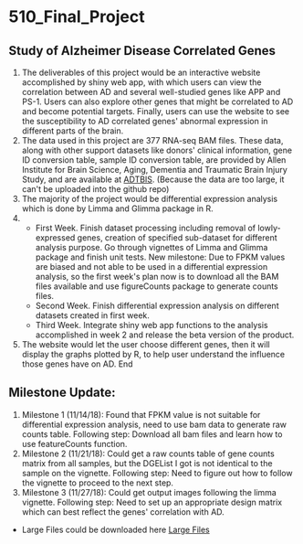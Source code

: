 # 510_Final_Project

## Study of Alzheimer Disease Correlated Genes

1. The deliverables of this project would be an interactive website accomplished by shiny web app, with which users can view the correlation between AD and several well-studied genes like APP and PS-1. Users can also explore other genes that might be correlated to AD and become potential targets. Finally, users can use the website to see the susceptibility to AD correlated genes' abnormal expression in different parts of the brain.
2. The data used in this project are 377 RNA-seq BAM files. These data, along with other support datasets like donors' clinical information, gene ID conversion table, sample ID conversion table, are provided by Allen Institute for Brain Science, Aging, Dementia and Traumatic Brain Injury Study, and are available at [ADTBIS](http://aging.brain-map.org/overview/home). (Because the data are too large, it can't be uploaded into the github repo)
3. The majority of the project would be differential expression analysis which is done by Limma and Glimma package in R.
4.
    - First Week. Finish dataset processing including removal of lowly-expressed genes, creation of specified sub-dataset for different analysis purpose. Go through vignettes of Limma and Glimma package and finish unit tests. New milestone: Due to FPKM values are biased and not able to be used in a differential expression analysis, so the first week's plan now is to download all the BAM files available and use figureCounts package to generate counts files.
    - Second Week. Finish differential expression analysis on different datasets created in first week.
    - Third Week. Integrate shiny web app functions to the analysis accomplished in week 2 and release the beta version of the product.
5. The website would let the user choose different genes, then it will display the graphs plotted by R, to help user understand the influence those genes have on AD.
End


## Milestone Update:

1. Milestone 1 (11/14/18): Found that FPKM value is not suitable for differential expression analysis, need to use bam data to generate raw counts table. Following step: Download all bam files and learn how to use featureCounts function.
2. Milestone 2 (11/21/18): Could get a raw counts table of gene counts matrix from all samples, but the DGEList I got is not identical to the sample on the vignette. Following step: Need to figure out how to follow the vignette to proceed to the next step.
3. Milestone 3 (11/27/18): Could get output images following the limma vignette. Following step: Need to set up an appropriate design matrix which can best reflect the genes' correlation with AD.


- Large Files could be downloaded here [Large Files](https://drive.google.com/drive/folders/1crh2GuOxyJKxGpncZWn_TXzn9oMQtceJ)

